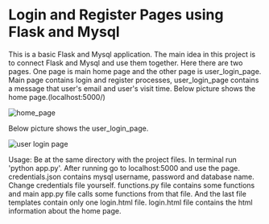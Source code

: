 # Login and Register Pages using Flask and Mysql
This is a basic Flask and Mysql application. The main idea in this project is to connect Flask and Mysql and use them together. Here there are two pages. One page is main home page and the other page is user_login_page. Main page contains login and register processes, user_login_page contains a message that user's email and user's visit time. Below picture shows the home page.(localhost:5000/)

![home_page](https://user-images.githubusercontent.com/42489236/172342728-966390b4-02b3-415b-a5dd-651e07bbb182.png)

Below picture shows the user_login_page.

![user login page](https://user-images.githubusercontent.com/42489236/172343221-5c092225-192c-41cc-8c4d-728bb8219a09.png)

Usage:
Be at the same directory with the project files. In terminal run 'python app.py'. After running go to localhost:5000 and use the page. credentials.json contains mysql username, password and database name. Change credentials file yourself. functions.py file contains some functions and main app.py file calls some functions from that file. And the last file templates contain only one login.html file. login.html file contains the html information about the home page.
